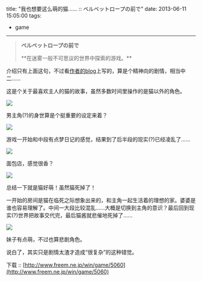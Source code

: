 title: "我也想要这么萌的猫…… :: ベルベットロープの前で"
date: 2013-06-11 15:05:00
tags:
- game
---
> **ベルベットロープの前で**  
> <p />  
> **在迷雾一般不可思议的世界中探索的游戏。**  

介绍只有上面这句，不过看[作者的blog](http://meandmoko.blog.fc2.com/blog-entry-8.html)上写的，算是个精神向的剧情，相当中二……

这是个关于最喜欢主人的猫的故事，虽然多数时间里操作的是猫以外的角色。

![](http://media.tumblr.com/aef1c90792a177383479aa5c334f73da/tumblr_inline_mo7ve8bHc61qz4rgp.png)

男主角(?)的身世算是个挺重要的设定来着？

![](http://media.tumblr.com/b7fd1366d1bff359217055e92fc47ebe/tumblr_inline_mo7vgbs18w1qz4rgp.png)

游戏一开始和中段有点梦日记的感觉，结果到了后半段的现实(?)已经凌乱了……

![](http://media.tumblr.com/f8986417c4b984d7c983fa83ac6b1bc4/tumblr_inline_mo7vi0ilv21qz4rgp.png)
  
面包店，感觉很香？

![](http://media.tumblr.com/9c350a33f838e467fba42356b6dfea41/tumblr_inline_mo7vltyhS61qz4rgp.png)

总结一下就是猫好萌！虽然猫死掉了！

一开始的房间是猫在临死之际想象出来的，和主角一起生活着的理想的家。婆婆是谁也容易理解了。中间一大段比较混乱……大概是切换到主角的意识？最后回到现实(?)世界把故事交代完，最后猫酱就悲催地死掉了……

![](http://media.tumblr.com/cbe818afd85abdb3cb95e409eac6471b/tumblr_inline_mo7w9gQKt71qz4rgp.png)

妹子有点萌，不过也算悲剧角色。  

说白了，其实只是剧情太渣才造成“很复杂”的这种错觉。

下载 :: [http://www.freem.ne.jp/win/game/5060](http://www.freem.ne.jp/win/game/5060)
